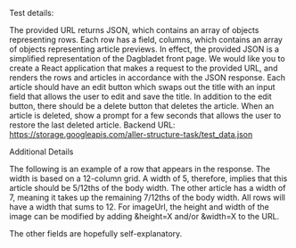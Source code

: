 Test details:

The provided URL returns JSON, which contains an array of objects representing
rows. Each row has a field, columns, which contains an array of objects representing
article previews. In effect, the provided JSON is a simplified representation of the
Dagbladet front page. We would like you to create a React application that makes a
request to the provided URL, and renders the rows and articles in accordance with
the JSON response.
Each article should have an edit button which swaps out the title with an input field
that allows the user to edit and save the title. In addition to the edit button, there
should be a delete button that deletes the article. When an article is deleted, show a
prompt for a few seconds that allows the user to restore the last deleted article.
Backend URL: https://storage.googleapis.com/aller-structure-task/test_data.json

Additional Details

The following is an example of a row that appears in the response. The width is
based on a 12-column grid. A width of 5, therefore, implies that this article should be
5/12ths of the body width. The other article has a width of 7, meaning it takes up the
remaining 7/12ths of the body width. All rows will have a width that sums to 12.
For imageUrl, the height and width of the image can be modified by adding
&height=X and/or &width=X to the URL.

The other fields are hopefully self-explanatory.
